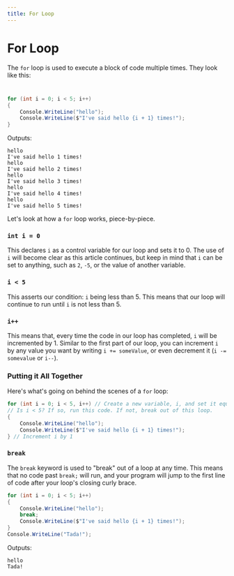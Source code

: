 ```yaml
---
title: For Loop
---
```


# For Loop

The `for` loop is used to execute a block of code multiple times. They look like this:
#
```cs
for (int i = 0; i < 5; i++)
{
	Console.WriteLine("hello");
	Console.WriteLine($"I've said hello {i + 1} times!");
}
```
Outputs:
```
hello
I've said hello 1 times!
hello
I've said hello 2 times!
hello
I've said hello 3 times!
hello
I've said hello 4 times!
hello
I've said hello 5 times!
```
Let's look at how a `for` loop works, piece-by-piece.

### `int i = 0`
This declares `i` as a control variable for our loop and sets it to 0. The use of `i` will become clear as this article continues, but keep in mind that `i` can be set to anything, such as `2`, `-5`, or the value of another variable.

### `i < 5`
This asserts our condition: `i` being less than 5. This means that our loop will continue to run until `i` is not less than 5.

### `i++`
This means that, every time the code in our loop has completed, `i` will be incremented by 1. Similar to the first part of our loop, you can increment `i` by any value you want by writing `i += someValue`, or even decrement it (`i -= somevalue` or `i--`).

### Putting it All Together
Here's what's going on behind the scenes of a `for` loop:
```cs
for (int i = 0; i < 5, i++) // Create a new variable, i, and set it equal to 0.
// Is i < 5? If so, run this code. If not, break out of this loop.
{
	Console.WriteLine("hello");
	Console.WriteLine($"I've said hello {i + 1} times!");
} // Increment i by 1
```

### `break`
The `break` keyword is used to "break" out of a loop at any time. This means that no code past `break;` will run, and your program will jump to the first line of code after your loop's closing curly brace.
```cs
for (int i = 0; i < 5; i++)
{
	Console.WriteLine("hello");
	break;
	Console.WriteLine($"I've said hello {i + 1} times!");
}
Console.WriteLine("Tada!");
```
Outputs:
```
hello
Tada!
```